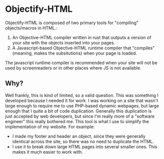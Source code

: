 # Objectify-HTML
Objectify-HTML is composed of two primary tools for "compiling" objects/macros in HTML.:

1. An Objective-HTML compiler written in rust that outputs a version of your site with the objects inserted into your pages.
2. A Javascript-based Objective-HTML runtime compiler that "compiles" (meaning, makes the subsitutions) when your page is loaded.

The javascript runtime compiler is recommended when your site will not be used by screenreaders or in other places where JS is not available.

## Why? ##
Well frankly, this is kind of limited, so a valid question. This was something I developed because I needed it for work. I was working on a site that wasn't large enough to require me to use PHP-based dynamic webpages, but large enough that I quite a bit of code duplication. Generally this duplication is just accepted by web developers, but since I'm really more of a "software engineer" this really bothered me. This tool is what I use to simplify the implementation of my website. For example:

* I made my footer and header an object, since they were generally identical across the site, so there was no need to duplicate the HTML.
* I use it to break down large HTML pages into several smaller ones. This makes it much easier to work with.
